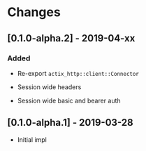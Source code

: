 # Changes

## [0.1.0-alpha.2] - 2019-04-xx

### Added

* Re-export `actix_http::client::Connector`

* Session wide headers

* Session wide basic and bearer auth


## [0.1.0-alpha.1] - 2019-03-28

* Initial impl
